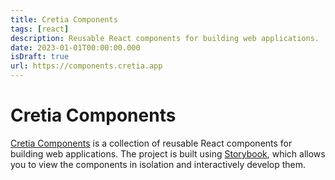 ```yaml
---
title: Cretia Components
tags: [react]
description: Reusable React components for building web applications.
date: 2023-01-01T00:00:00.000
isDraft: true
url: https://components.cretia.app
---
```


# Cretia Components

[Cretia Components](https://components.cretia.app) is a collection of reusable React components for building web applications. The project is built using [Storybook](https://storybook.js.org/), which allows you to view the components in isolation and interactively develop them.
